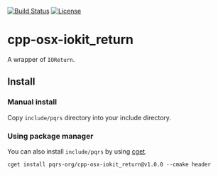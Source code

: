 [![Build Status](https://travis-ci.org/pqrs-org/cpp-osx-iokit_return.svg?branch=master)](https://travis-ci.org/pqrs-org/cpp-osx-iokit_return)
[![License](https://img.shields.io/badge/license-Boost%20Software%20License-blue.svg)](https://github.com/pqrs-org/cpp-osx-iokit_return/blob/master/LICENSE.md)

# cpp-osx-iokit_return

A wrapper of `IOReturn`.

## Install

### Manual install

Copy `include/pqrs` directory into your include directory.

### Using package manager

You can also install `include/pqrs` by using [cget](https://github.com/pfultz2/cget).

```shell
cget install pqrs-org/cpp-osx-iokit_return@v1.0.0 --cmake header
```
